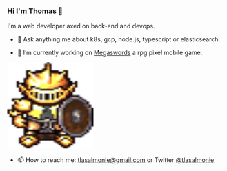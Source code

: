 ### Hi I'm Thomas 👋

I'm a web developer axed on back-end and devops.

- 💬 Ask anything me about k8s, gcp, node.js, typescript or elasticsearch.

- 🔭 I’m currently working on [Megaswords](https://megaswords.com/) a rpg pixel mobile game.

<img
    src="https://github.com/ThomasLaSalmonie/ThomasLaSalmonie/blob/master/animation.gif"
    loop="infinite"
    alt="megaswords player move animation"
    width="200px"
    height="200px"
  />
  
  - 📫  How to reach me: tlasalmonie@gmail.com or Twitter [@tlasalmonie](https://twitter.com/tlasalmonie)
